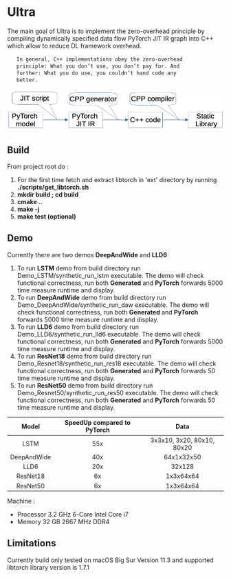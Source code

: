 # Ultra

The main goal of Ultra is to implement the zero-overhead principle
by compiling dynamically specified data flow PyTorch JIT IR graph 
into C++ which allow to reduce DL framework overhead. 

       In general, C++ implementations obey the zero-overhead
       principle: What you don’t use, you don’t pay for. And
       further: What you do use, you couldn’t hand code any
       better.

![alt text](https://github.com/edvgha/Ultra/blob/main/docs/flow.png?raw=true)

## Build

From project root do : 
1. For the first time fetch and extract libtorch in 'ext' directory by running **./scripts/get_libtorch.sh**
2. **mkdir build ; cd build**
3. **cmake ..**
4. **make -j**
5. **make test (optional)**

## Demo 
Currently there are two demos **DeepAndWide** and **LLD6**
1. To run **LSTM** demo from build directory run Demo_LSTM/synthetic_run_lstm executable.
   The demo will check functional correctness, run both **Generated** and **PyTorch** forwards 5000 time measure runtime and display.
2. To run **DeepAndWide** demo from build directory run Demo_DeepAndWide/synthetic_run_daw executable.
   The demo will check functional correctness, run both **Generated** and **PyTorch** forwards 5000 time measure runtime and display.
3. To run **LLD6** demo from build directory run Demo_LLD6/synthetic_run_lld6 executable.
   The demo will check functional correctness, run both **Generated** and **PyTorch** forwards 5000 time measure runtime and display.
4. To run **ResNet18** demo from build directory run Demo_Resnet18/synthetic_run_res18 executable.
   The demo will check functional correctness, run both **Generated** and **PyTorch** forwards 50 time measure runtime and display.
5. To run **ResNet50** demo from build directory run Demo_Resnet50/synthetic_run_res50 executable.
   The demo will check functional correctness, run both **Generated** and **PyTorch** forwards 50 time measure runtime and display.
   
<!-- tocstop -->

| Model | SpeedUp compared to PyTorch | Data |
| :---: | :---: | :---: |
| LSTM | 55x | 3x3x10, 3x20, 80x10, 80x20 |
| DeepAndWide | 40x | 64x1x32x50 |
| LLD6 | 20x | 32x128 |
| ResNet18 | 6x | 1x3x64x64 |
| ResNet50 | 6x | 1x3x64x64 |

Machine : 
 - Processor 3.2 GHz 6-Core Intel Core i7
 - Memory 32 GB 2667 MHz DDR4

## Limitations

Currently build only tested on macOS Big Sur Version 11.3 and supported libtorch library version is 1.7.1
